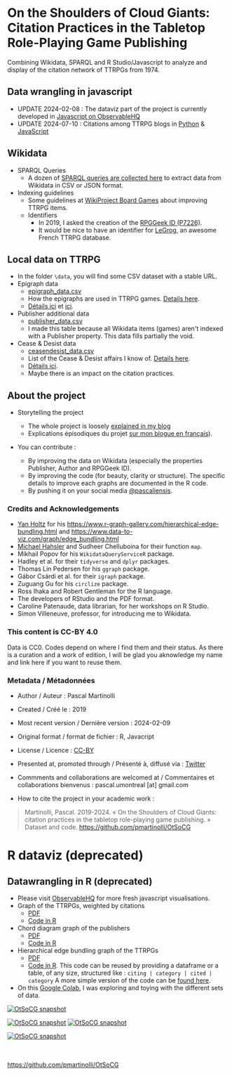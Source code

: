 # On the Shoulders of Cloud Giants: Citation Practices in the Tabletop Role-Playing Game Publishing 

Combining Wikidata, SPARQL and R Studio/Javascript to analyze and display of the citation network of TTRPGs from 1974.


## Data wrangling in javascript 

* UPDATE 2024-02-08 : The dataviz part of the project is currently developed in [Javascript on ObservableHQ](https://observablehq.com/@pascaliensis/on-the-shoulders-of-cloud-giants)
* UPDATE 2024-07-10 : Citations among TTRPG blogs in [Python](https://github.com/pmartinolli/pyTTRPGblogScraping) & [JavaScript](https://observablehq.com/@pascaliensis/ttrpg-blog-communities-who-cites-who)


## Wikidata

* SPARQL Queries
   * A dozen of [SPARQL queries are collected here](https://www.wikidata.org/wiki/User:Pmartinolli/OtSoCG) to extract data from Wikidata in CSV or JSON format.
* Indexing guidelines
   * Some guidelines at [WikiProject Board Games](https://www.wikidata.org/wiki/Wikidata:WikiProject_Board_Games) about improving TTRPG items.
   * Identifiers
      * In 2019, I asked the creation of the [RPGGeek ID (P7226)](https://www.wikidata.org/wiki/Property:P7226).
      * It would be nice to have an identifier for [LeGrog](http://www.legrog.org/), an awesome French TTRPG database.

## Local data on TTRPG

* In the folder `\data`, you will find some CSV dataset with a stable URL.
* Epigraph data
   * [epigraph_data.csv](https://github.com/pmartinolli/OtSoCG/blob/master/data/epigraph_data.csv)
   * How the epigraphs are used in TTRPG games. [Details here](https://zotrpg.blogspot.com/2020/08/epigraphs-in-ttrpgs-12.html).
   * [Détails ici](https://jdr.hypotheses.org/1332) et [ici](https://jdr.hypotheses.org/1401).
* Publisher additional data
   * [publisher_data.csv](https://github.com/pmartinolli/OtSoCG/blob/master/data/publisher_data.csv)
   * I made this table because all Wikidata items (games) aren't indexed with a Publisher property. This data fills partially the void.
* Cease & Desist data
   * [ceasendesist_data.csv](https://github.com/pmartinolli/OtSoCG/blob/master/data/ceasendesist_data.csv)
   * List of the Cease & Desist affairs I know of. [Details here](http://zotrpg.blogspot.com/2020/08/cease-desist-orders-and-citation.html).
   * [Détails ici](https://jdr.hypotheses.org/1199).
   * Maybe there is an impact on the citation practices.

## About the project

* Storytelling the project
   * The whole project is loosely [explained in my blog](http://zotrpg.blogspot.com/search/label/on%20the%20shoulders%20of%20cloud%20giants)
   * Explications épisodiques du projet [sur mon blogue en français](https://jdr.hypotheses.org/1163)).

* You can contribute : 
   * By improving the data on Wikidata (especially the properties Publisher, Author and RPGGeek ID).
   * By improving the code (for beauty, clarity or structure). The specific details to improve each graphs are documented in the R code.
   * By pushing it on your social media [@pascaliensis](https://twitter.com/Pascaliensis).

### Credits and Acknowledgements 

* [Yan Holtz](https://www.yan-holtz.com/) for his https://www.r-graph-gallery.com/hierarchical-edge-bundling.html and https://www.data-to-viz.com/graph/edge_bundling.html
* [Michael Hahsler](https://michael.hahsler.net/SMU/ScientificCompR/code/map.R) and Sudheer Chelluboina for their function `map`.
* Mikhail Popov for his `WikidataQueryServiceR` package.
* Hadley et al. for their `tidyverse` and `dplyr` packages.
* Thomas Lin Pedersen for his `ggraph` package.
* Gábor Csárdi et al. for their `igraph` package.
* Zuguang Gu for his `circlize` package.
* Ross Ihaka and Robert Gentleman for the R language.
* The developers of RStudio and the PDF format.
* Caroline Patenaude, data librarian, for her workshops on R Studio.
* Simon Villeneuve, professor, for introducing me to Wikidata.

### This content is CC-BY 4.0 

Data is CC0. Codes depend on where I find them and their status. As there is a curation and a work of edition, I will be glad you aknowledge my name and link here if you want to reuse them.

### Metadata / Métadonnées

* Author / Auteur : Pascal Martinolli

* Created / Créé le : 2019

* Most recent version / Dernière version : 2024-02-09

* Original format / format de fichier : R, Javacript

* License / Licence : [CC-BY](https://creativecommons.org/licenses/by/4.0/)

* Presented at, promoted through / Présenté à, diffusé via : [Twitter](https://twitter.com/Pascaliensis)

* Commments and collaborations are welcomed at / Commentaires et collaborations bienvenus : pascal.umontreal [at] gmail.com

* How to cite the project in your academic work : 
> Martinolli, Pascal. 2019-2024. « On the Shoulders of Cloud Giants: citation practices in the tabletop role-playing game publishing. » Dataset and code. https://github.com/pmartinolli/OtSoCG


# R dataviz (deprecated)

## Datawrangling in R (deprecated)

* Please visit [ObservableHQ](https://observablehq.com/@pascaliensis/on-the-shoulders-of-cloud-giants) for more fresh javascript visualisations. 
* Graph of the TTRPGs, weighted by citations
   * [PDF](https://github.com/pmartinolli/OtSoCG/blob/master/output/OtSoCG_with_map.pdf)
   * [Code in R](https://github.com/pmartinolli/OtSoCG/blob/master/R/OtSoCG_with_map.R)
* Chord diagram graph of the publishers
   * [PDF](https://github.com/pmartinolli/OtSoCG/blob/master/output/OtSoCG_with_chorddiagram.pdf)
   * [Code in R](https://github.com/pmartinolli/OtSoCG/blob/master/R/OtSoCG_with_chorddiagram.R)
* Hierarchical edge bundling graph of the TTRPGs
   * [PDF](https://github.com/pmartinolli/OtSoCG/blob/master/output/OtSoCG_with_geom_conn_bundle_fancy.pdf)
   * [Code in R](https://github.com/pmartinolli/OtSoCG/blob/master/R/OtSoCG_with_geom_conn_bundle_fancy.R). This code can be reused by providing a dataframe or a table, of any size, structured like : `citing | category | cited | category` A more simple version of the code can be [found here](https://github.com/pmartinolli/OtSoCG/blob/master/R/OtSoCG_with_geom_conn_bundle_simple.R).
* On this [Google Colab](https://colab.research.google.com/drive/1gb9XBBNy3qniJ-aRlq1r_LtAue0wBNxy?usp=sharing), I was exploring and toying with the different sets of data.

[![OtSoCG snapshot](https://github.com/pmartinolli/OtSoCG/blob/master/output/OtSoCG_with_map.png)](https://github.com/pmartinolli/OtSoCG/blob/master/output/OtSoCG_with_map.pdf)

[![OtSoCG snapshot](https://github.com/pmartinolli/OtSoCG/blob/master/output/OtSoCG_with_chorddiagram.png)](https://github.com/pmartinolli/OtSoCG/blob/master/output/OtSoCG_with_chorddiagram.pdf)
[![OtSoCG snapshot](https://github.com/pmartinolli/OtSoCG/blob/master/output/OtSoCG_with_chorddiagram-detail.png)](https://github.com/pmartinolli/OtSoCG/blob/master/output/OtSoCG_with_chorddiagram.pdf)

[![OtSoCG snapshot](https://github.com/pmartinolli/OtSoCG/blob/master/output/OtSoCG_with_geom_conn_bundle_fancy.png)](https://github.com/pmartinolli/OtSoCG/blob/master/output/OtSoCG_with_geom_conn_bundle_fancy.pdf)




\
\
https://github.com/pmartinolli/OtSoCG
